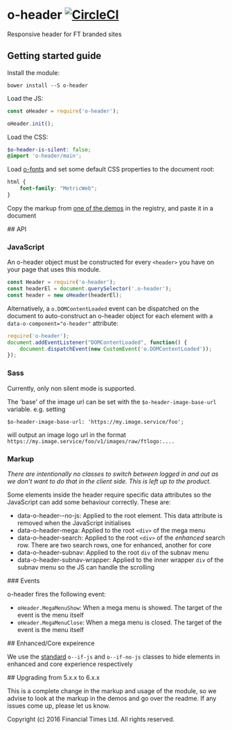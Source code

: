 # o-header [![CircleCI](https://circleci.com/gh/Financial-Times/o-header.png?style=shield&circle-token=41f2b7b7e669f2d4adb55ad97cf755d3ed4b93c3)](https://circleci.com/gh/Financial-Times/o-header)

Responsive header for FT branded sites

## Getting started guide

Install the module:

```
bower install --S o-header
```

Load the JS:

```js
const oHeader = require('o-header');

oHeader.init();
```

Load the CSS:

```scss
$o-header-is-silent: false;
@import 'o-header/main';
```

Load [o-fonts](https://github.com/Financial-Times/o-fonts) and set some default CSS properties to the document root:

```scss
html {
    font-family: "MetricWeb";
}
```

Copy the markup from [one of the demos](http://registry.origami.ft.com/components/o-header) in the registry, and paste it in a document

## API

### JavaScript

An o-header object must be constructed for every `<header>` you have on your page that uses this module.

```js
const Header = require('o-header');
const headerEl = document.querySelector('.o-header');
const header = new oHeader(headerEl);
```

Alternatively, a `o.DOMContentLoaded` event can be dispatched on the document to auto-construct an o-header object for each element with a `data-o-component="o-header"` attribute:

```js
require('o-header');
document.addEventListener("DOMContentLoaded", function() {
    document.dispatchEvent(new CustomEvent('o.DOMContentLoaded'));
});
```

### Sass

Currently, only non silent mode is supported.


The 'base' of the image url can be set with the `$o-header-image-base-url` variable. e.g. setting

```
$o-header-image-base-url: 'https://my.image.service/foo';
```

will output an image logo url in the format `https://my.image.service/foo/v1/images/raw/ftlogo:....`

### Markup

_There are intentionally no classes to switch between logged in and out as we don't want to do that in the client side. This is left up to the product._

Some elements inside the header require specific data attributes so the JavaScript can add some behaviour correctly. These are:

* data-o-header--no-js: Applied to the root element. This data attribute is removed when the JavaScript initialises
* data-o-header-mega: Applied to the root `<div>` of the mega menu
* data-o-header-search: Applied to the root `<div>` of the _enhanced_ search row. There are two search rows, one for enhanced, another for core
* data-o-header-subnav: Applied to the root `div` of the subnav menu
* data-o-header-subnav-wrapper: Applied to the inner wrapper `div` of the subnav menu so the JS can handle the scrolling

### Events

o-header fires the following event:

* `oHeader.MegaMenuShow`: When a mega menu is showed. The target of the event is the menu itself
* `oHeader.MegaMenuClose`: When a mega menu is closed. The target of the event is the menu itself

## Enhanced/Core expeirence

We use the [standard](http://origami.ft.com/docs/developer-guide/using-modules/#styles-for-fallbacks-and-enhancements) `o--if-js` and `o--if-no-js` classes to hide elements in enhanced and core experience respectively

## Upgrading from 5.x.x to 6.x.x

This is a complete change in the markup and usage of the module, so we advise to look at the markup in the demos and go over the readme. If any issues come up, please let us know.

Copyright (c) 2016 Financial Times Ltd. All rights reserved.

